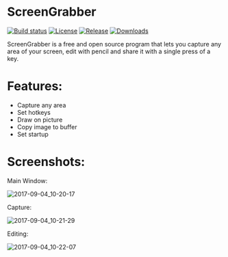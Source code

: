 # ScreenGrabber

[![Build status](https://img.shields.io/appveyor/ci/qvepoy/ScreenGrabber.svg?label=Build&maxAge=60)](https://ci.appveyor.com/project/qvepoy/ScreenGrabber)
[![License](https://img.shields.io/github/license/qvepoy/ScreenGrabber.svg?label=License&maxAge=86400)](./LICENSE.txt)
[![Release](https://img.shields.io/github/release/qvepoy/ScreenGrabber.svg?label=Release&maxAge=60)](https://github.com/qvepoy/ScreenGrabber/releases/latest)
[![Downloads](https://img.shields.io/github/downloads/qvepoy/ScreenGrabber/latest/total.svg?label=Downloads&maxAge=60)](https://github.com/qvepoy/ScreenGrabber/releases/latest)

ScreenGrabber is a free and open source program that lets you capture any area of your screen, edit with pencil and share it with a single press of a key. 

# Features: 

- Capture any area
- Set hotkeys
- Draw on picture
- Copy image to buffer
- Set startup

# Screenshots:

Main Window:

![2017-09-04_10-20-17](https://user-images.githubusercontent.com/23909416/30016038-0d496c20-915c-11e7-9f8f-f3372a3f8b12.gif)

Capture:

![2017-09-04_10-21-29](https://user-images.githubusercontent.com/23909416/30016052-217c1666-915c-11e7-870b-98b0b08f5d9f.gif)

Editing:

![2017-09-04_10-22-07](https://user-images.githubusercontent.com/23909416/30016041-12e5022a-915c-11e7-968a-22b84175ed7e.gif)
